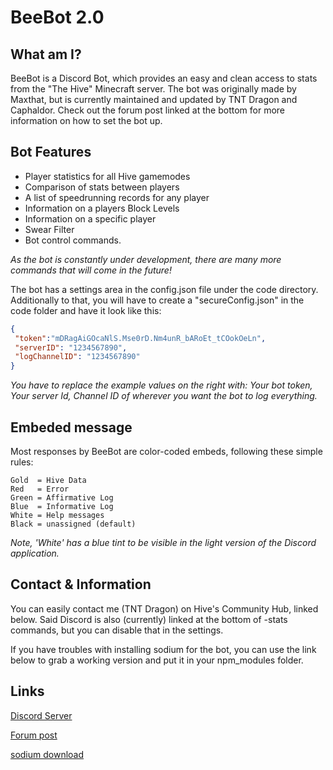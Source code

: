 # BeeBot 2.0 #

## What am I? ##

BeeBot is a Discord Bot, which provides an easy and clean access to stats from the "The Hive" Minecraft server. The bot was originally made by Maxthat, but is currently maintained and updated by TNT Dragon and Caphaldor. Check out the forum post linked at the bottom for more information on how to set the bot up.

## Bot Features ##

* Player statistics for all Hive gamemodes
* Comparison of stats between players
* A list of speedrunning records for any player
* Information on a players Block Levels
* Information on a specific player
* Swear Filter
* Bot control commands.

*As the bot is constantly under development, there are many more commands that will come in the future!*

The bot has a settings area in the config.json file under the code directory. Additionally to that, you will have to create a "secureConfig.json" in the code folder and have it look like this:

```JSON
{
 "token":"mDRagAiGOcaNlS.Mse0rD.Nm4unR_bARoEt_tCOokOeLn",
 "serverID": "1234567890",
 "logChannelID": "1234567890"
}
```

*You have to replace the example values on the right with: Your bot token, Your server Id, Channel ID of wherever you want the bot to log everything.*

## Embeded message ##

Most responses by BeeBot are color-coded embeds, following these simple rules:

```
Gold  = Hive Data
Red   = Error
Green = Affirmative Log
Blue  = Informative Log
White = Help messages
Black = unassigned (default)
```

*Note, 'White' has a blue tint to be visible in the light version of the Discord application.*

## Contact & Information ##

You can easily contact me (TNT Dragon) on Hive's Community Hub, linked below. Said Discord is also (currently) linked at the bottom of -stats commands, but you can disable that in the settings.

If you have troubles with installing sodium for the bot, you can use the link below to grab a working version and put it in your npm_modules folder.

## Links ##

[Discord Server](https://discord.gg/q4mAbPK)

[Forum post](https://forum.hivemc.com/forums/)

[sodium download](https://drive.google.com/file/d/1E-AjE6b9mTCE8OwOqy5gUrilsOY2BuN7/view)